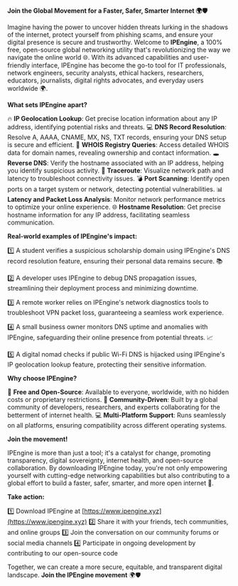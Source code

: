 **Join the Global Movement for a Faster, Safer, Smarter Internet 🌍🛡️**

Imagine having the power to uncover hidden threats lurking in the shadows of the internet, protect yourself from phishing scams, and ensure your digital presence is secure and trustworthy. Welcome to **IPEngine**, a 100% free, open-source global networking utility that's revolutionizing the way we navigate the online world 🌐. With its advanced capabilities and user-friendly interface, IPEngine has become the go-to tool for IT professionals, network engineers, security analysts, ethical hackers, researchers, educators, journalists, digital rights advocates, and everyday users worldwide 🌍.

**What sets IPEngine apart?**

🔥 **IP Geolocation Lookup**: Get precise location information about any IP address, identifying potential risks and threats.
💻 **DNS Record Resolution**: Resolve A, AAAA, CNAME, MX, NS, TXT records, ensuring your DNS setup is secure and efficient.
📡 **WHOIS Registry Queries**: Access detailed WHOIS data for domain names, revealing ownership and contact information.
🕳️ **Reverse DNS**: Verify the hostname associated with an IP address, helping you identify suspicious activity.
🚀 **Traceroute**: Visualize network path and latency to troubleshoot connectivity issues.
💣 **Port Scanning**: Identify open ports on a target system or network, detecting potential vulnerabilities.
📊 **Latency and Packet Loss Analysis**: Monitor network performance metrics to optimize your online experience.
🌐 **Hostname Resolution**: Get precise hostname information for any IP address, facilitating seamless communication.

**Real-world examples of IPEngine's impact:**

1️⃣ A student verifies a suspicious scholarship domain using IPEngine's DNS record resolution feature, ensuring their personal data remains secure. 📚

2️⃣ A developer uses IPEngine to debug DNS propagation issues, streamlining their deployment process and minimizing downtime.

3️⃣ A remote worker relies on IPEngine's network diagnostics tools to troubleshoot VPN packet loss, guaranteeing a seamless work experience.

4️⃣ A small business owner monitors DNS uptime and anomalies with IPEngine, safeguarding their online presence from potential threats. 📈

5️⃣ A digital nomad checks if public Wi-Fi DNS is hijacked using IPEngine's IP geolocation lookup feature, protecting their sensitive information.

**Why choose IPEngine?**

🌟 **Free and Open-Source**: Available to everyone, worldwide, with no hidden costs or proprietary restrictions.
👥 **Community-Driven**: Built by a global community of developers, researchers, and experts collaborating for the betterment of internet health.
💻 **Multi-Platform Support**: Runs seamlessly on all platforms, ensuring compatibility across different operating systems.

**Join the movement!**

IPEngine is more than just a tool; it's a catalyst for change, promoting transparency, digital sovereignty, internet health, and open-source collaboration. By downloading IPEngine today, you're not only empowering yourself with cutting-edge networking capabilities but also contributing to a global effort to build a faster, safer, smarter, and more open internet 🚀.

**Take action:**

1️⃣ Download IPEngine at [https://www.ipengine.xyz](https://www.ipengine.xyz)
2️⃣ Share it with your friends, tech communities, and online groups
3️⃣ Join the conversation on our community forums or social media channels
4️⃣ Participate in ongoing development by contributing to our open-source code

Together, we can create a more secure, equitable, and transparent digital landscape. **Join the IPEngine movement** 🌍🛡️